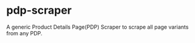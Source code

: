 # pdp-scraper
A generic Product Details Page(PDP) Scraper to scrape all page variants from any PDP. 
